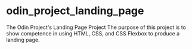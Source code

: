 # odin_project_landing_page
The Odin Project's Landing Page Project
The purpose of this project is to show competence in using HTML, CSS, and CSS Flexbox to produce a landing page.
